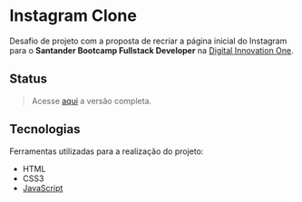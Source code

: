 # Instagram Clone

Desafio de projeto com a proposta de recriar a página inicial do Instagram para o **Santander Bootcamp Fullstack Developer** na [Digital Innovation One](https://www.dio.me).

## Status

> Acesse [aqui](https://devsent.github.io/instagram-clone-dio/) a versão completa.

## Tecnologias

Ferramentas utilizadas para a realização do projeto:

- HTML
- CSS3
- [JavaScript](https://www.javascript.com)
